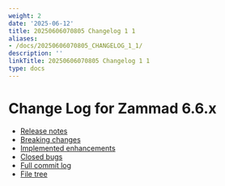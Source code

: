 ```yaml
---
weight: 2
date: '2025-06-12'
title: 20250606070805 Changelog 1 1
aliases:
- /docs/20250606070805_CHANGELOG_1_1/
description: ''
linkTitle: 20250606070805 Changelog 1 1
type: docs
---
```


# Change Log for Zammad 6.6.x

- [Release notes](https://zammad.com/en/releases/6-6-x)
- [Breaking changes](BREAKING_CHANGES.md#66)
- [Implemented enhancements](https://github.com/zammad/zammad/issues?q=is%3Aclosed+milestone%3A6.6+(-type%3ABug+AND+-label%3Abug))
- [Closed bugs](https://github.com/zammad/zammad/issues?q=is%3Aclosed+milestone%3A6.6+(type%3ABug+OR+label%3Abug))
- [Full commit log](https://github.com/zammad/zammad/compare/6.4.1...6.6.x)
- [File tree](https://github.com/zammad/zammad/tree/6.6.x)
